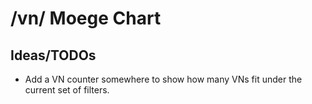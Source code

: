 # /vn/ Moege Chart

## Ideas/TODOs

-   Add a VN counter somewhere to show how many VNs fit under the current set of filters.
